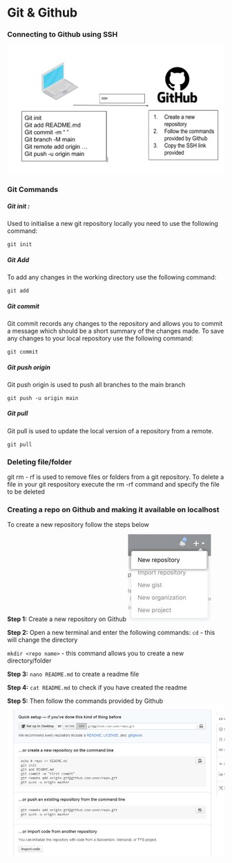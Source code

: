 # Git & Github

### Connecting to Github using SSH

![](diagram.png)


### Git Commands


##### Git init :

Used to initialise a new git repository locally you need to use the following command:
````
git init
````


##### Git Add

To add any changes in the working directory use the following command:
````
git add
````

##### Git commit

Git commit records any changes to the repository and allows you to commit a message which should be a short summary of the changes made. To save any changes to your local repository use the following command:
````
git commit
````

##### Git push origin

Git push origin is used to push all branches to the main branch
````
git push -u origin main
````

##### Git pull 

Git pull is used to update the local version of a repository from a remote.
````
git pull
````

### Deleting file/folder
git rm - rf is used to remove files or folders from a git repository. 
To delete a file in your git respository execute the rm -rf command and specify the file to be deleted

### Creating a repo on Github and making it available on localhost
To create a new repository follow the steps below

**Step 1:** 
Create a new repository on Github 
![](create-a-repo.jpg)

**Step 2:** Open a new terminal and enter the following commands:
`cd` - this will change the directory

`mkdir <repo name>` -  this command allows you to create a new directory/folder

**Step 3:** `nano README.md` to create a readme file

**Step 4:** `cat README.md` to check if you have created the readme

**Step 5:** Then follow the commands provided by Github
![](github-repocommands.png)




